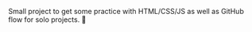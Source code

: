 Small project to get some practice with HTML/CSS/JS as well as GitHub flow for solo projects. :hatching_chick:
